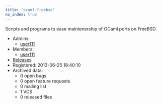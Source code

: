 ```yaml
---
title: "ocaml-freebsd"
no_index: true
---
```


Scripts and programs to ease maintenership of OCaml ports on FreeBSD.


* Admins:
  * [user111](/users/user111)
* Members:
  * [user111](/users/user111)
* [Releases](https://download.ocamlcore.org/ocaml-freebsd)
* Registered: 2013-06-25 18:40:10
* Archived data:
  * 0 open bugs
  * 0 open feature requests
  * 0 mailing list
  * 1 VCS
  * 0 released files
